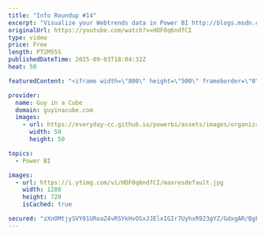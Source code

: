 ```yaml
---
title: "Info Roundup #14"
excerpt: "Visualize your Webtrends data in Power BI http://blogs.msdn.com/b/powerbi/archive/2015/09/01/visualize-and-explore-your-webtrends-data-in-power-bi.aspx  Power BI Weekly Service Update http://blogs.msdn.com/b/powerbi/archive/2015/09/02/power-bi-weekly-service-update-9215.aspx  Excel 2016 BI Branding Changes"
originalUrl: https://youtube.com/watch?v=HDF0q6ndfCI
type: video
price: Free
length: PT2M55S
publishedDateTime: 2015-09-03T18:04:32Z
heat: 50

featuredContent: "<iframe width=\"800\" height=\"500\" frameborder=\"0\" src=\"https://www.youtube.com/embed/HDF0q6ndfCI\" allow=\"accelerometer; autoplay; encrypted-media; gyroscope; picture-in-picture\" allowfullscreen></iframe>"

provider:
  name: Guy in a Cube
  domain: guyinacube.com
  images:
    - url: https://everyday-cc.github.io/powerbi/assets/images/organizations/guyinacube.com-50x50.jpg
      width: 50
      height: 50

topics:
  - Power BI

images:
  - url: https://i.ytimg.com/vi/HDF0q6ndfCI/maxresdefault.jpg
    width: 1280
    height: 720
    isCached: true

secured: "zXnOMtjySVY01URoaZ4vRSYkHvOSxJJElxIGIr7UyhxR923gYZ/GdxgAR/Bgk6i8+UuNfarAGKrlipRXPgt58lwQdUVulrlWwnFDO9kS/RF1Bh9NQ4E8W9G2n3YXcKoEqERDTCMsKov4J+teR2NM1Y921NJ1cunmFduLqxGoPg54Ihj44dzKe0GTFANtVcVHQy/udg0D8z+ZAEiM7BVsEp+A9B0IYiHyoWum6RUGFezxtrAjmG5mOJOtZkN17tJSWGoZ1HvvQlo9CjIMYLSfrtEmCSxpn6HV2ZxAnEX7jM3ezrZtM5+LrdOYMmT/OrYHhuksY5rwaCjL0wZLuKFJop+v4IfkGhEa17QGChSHaf/GVVmFa1uk8XCM1MOMALQSk6aP/hIYqL7l8RysehdzbDr01auydPuJOgqgj2vjdIw=;3FuudvxZE86TqYHYM5TdNQ=="
---
```


